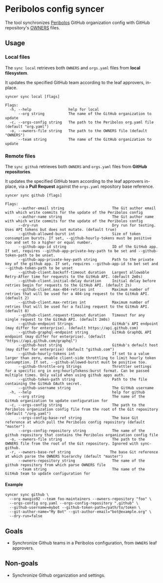 # Peribolos config syncer

The tool synchronizes [Peribolos](https://docs.prow.k8s.io/docs/components/cli-tools/peribolos/) GitHub organization config with GitHub repository's [OWNERS](https://docs.prow.k8s.io/docs/components/plugins/approve/approvers/#overview) files.

## Usage

### Local files

The `sync local` retrieves both `OWNERS` and `orgs.yaml` files from **local filesystem**.

It updates the specified GitHub team according to the leaf approvers, in-place.

```shell
syncer sync local [flags]

Flags:
  -h, --help                 help for local
      --org string           The name of the GitHub organization to update
  -c, --orgs-config string   The path to the Peribolos org.yaml file (default "org.yaml")
  -o, --owners-file string   The path to the OWNERS file (default "OWNERS")
      --team string          The name of the GitHub organization to update
```

### Remote files

The `sync github` retrieves both `OWNERS` and `orgs.yaml` files from **GitHub repositories**.

It updates the specified GitHub team according to the leaf approvers in-place, via a **Pull Request** against the `orgs.yaml` repository base reference.

```shell
syncer sync github [flags]

Flags:
      --author-email string                      The Git author email with which write commits for the update of the Peribolos config
      --author-name string                       The Git author name with which write commits for the update of the Peribolos config
      --dry-run                                  Dry run for testing. Uses API tokens but does not mutate. (default true)
      --github-allowed-burst int                 Size of token consumption bursts. If set, --github-hourly-tokens must be positive too and set to a higher or equal number.
      --github-app-id string                     ID of the GitHub app. If set, requires --github-app-private-key-path to be set and --github-token-path to be unset.
      --github-app-private-key-path string       Path to the private key of the github app. If set, requires --github-app-id to bet set and --github-token-path to be unset
      --github-client.backoff-timeout duration   Largest allowable Retry-After time for requests to the GitHub API. (default 2m0s)
      --github-client.initial-delay duration     Initial delay before retries begin for requests to the GitHub API. (default 2s)
      --github-client.max-404-retries int        Maximum number of retries that will be used for a 404-ing request to the GitHub API. (default 2)
      --github-client.max-retries int            Maximum number of retries that will be used for a failing request to the GitHub API. (default 8)
      --github-client.request-timeout duration   Timeout for any single request to the GitHub API. (default 2m0s)
      --github-endpoint Strings                  GitHub's API endpoint (may differ for enterprise). (default https://api.github.com)
      --github-graphql-endpoint string           GitHub GraphQL API endpoint (may differ for enterprise). (default "https://api.github.com/graphql")
      --github-host string                       GitHub's default host (may differ for enterprise) (default "github.com")
      --github-hourly-tokens int                 If set to a value larger than zero, enable client-side throttling to limit hourly token consumption. If set, --github-allowed-burst must be positive too.
      --github-throttle-org Strings              Throttler settings for a specific org in org:hourlyTokens:burst format. Can be passed multiple times. Only valid when using github apps auth.
      --github-token-path string                 Path to the file containing the GitHub OAuth secret.
      --github-username string                   The GitHub username
  -h, --help                                     help for github
      --org string                               The name of the GitHub organization to update configuration for
  -c, --orgs-config string                       The path to the Peribolos organization config file from the root of the Git repository (default "/org.yaml")
      --orgs-config-base-ref string              The base Git reference at which pull the Peribolos config repository (default "master")
      --orgs-config-repository string            The name of the github repository that contains the Peribolos organization config file
  -o, --owners-file string                       The path to the OWNERS file from the root of the Git repository. Ignored with sync-github.
  -r, --owners-base-ref string                  The base Git reference at which parse the OWNERS hierarchy (default "master")
      --owners-repository string                 The name of the github repository from which parse OWNERS file
      --team string                              The name of the GitHub team to update configuration for
```

#### Example

```shell
syncer sync github \
  --org maxgio92 --team foo-maintainers --owners-repository "foo" \
  --orgs-config org.yaml --orgs-config-repository ".github" \
  --github-username=mybot --github-token-path=/path/to/token \
  --git-author-name="My Bot" --git-author-email="bot@example.org" \
  --dry-run=false
```

## Goals

- Synchronize Github teams in a Peribolos configuration, from `OWNERS` leaf approvers.

## Non-goals

- Synchronize Github organization and settings.
